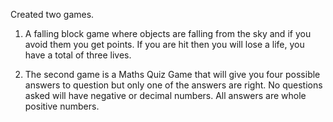Created two games.
1. A falling block game where objects are falling from the sky and if you avoid them you get points.
   If you are hit then you will lose a life, you have a total of three lives.

2. The second game is a Maths Quiz Game that will give you four possible answers to question but
   only one of the answers are right. No questions asked will have negative or decimal numbers.
   All answers are whole positive numbers.
   
